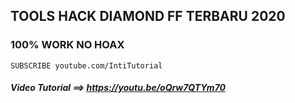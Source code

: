 ## TOOLS HACK DIAMOND FF TERBARU 2020
### 100% WORK NO HOAX

``SUBSCRIBE youtube.com/IntiTutorial``
##### Video Tutorial ==> https://youtu.be/oQrw7QTYm70
